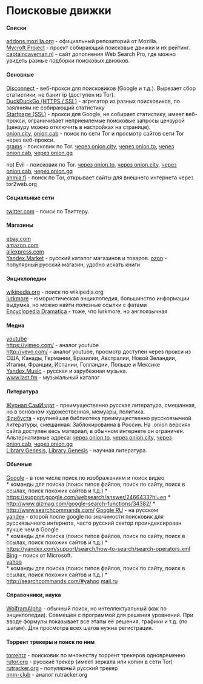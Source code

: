 # Поисковые движки

#### Списки

[addons.mozilla.org](https://addons.mozilla.org/en-US/firefox/search/?atype=4) - официальный репозиторий от Mozilla. <br>
[Mycroft Project](http://mycroftproject.com/) - проект собирающий поисковые движки и их рейтинг. <br>
[captaincaveman.nl](http://websearchpro.captaincaveman.nl/) - сайт дополнения Web Search Pro, где можно увидеть разные подборки поисковых движков.

#### Основные

[Disconnect](https://search.disconnect.me/) - веб-прокси для поисковиков (Google и т.д.). Вырезает сбор статистики, не банит ip (доступен из Tor). <br>
[DuckDuckGo (HTTPS / SSL)](https://addons.mozilla.org/en-US/firefox/addon/duckduckgo-ssl) - агрегатор из разных поисковиков, по заялниям не собирающий статистику <br>
[Startpage (SSL)](https://addons.mozilla.org/en-US/firefox/addon/startpage-ssl) - прокси для Google, не собирает статистику, имеет веб-прокси, ограничивает неприемлемые поисковые запросы цензурой (цензуру можно отключить в настройках на странице). <br>
[onion.city](http://onion.city), [onion.cab](https://onion.cab/) - поиск по сети Tor и просмотр сайтов сети Tor через веб-прокси. <br>
[grams](https://en.wikipedia.org/wiki/Grams_%28search%29)  - поисковик по Tor.
[через onion.city](http://grams7enufi7jmdl.onion.city/),
[через onion.to](https://grams7enufi7jmdl.onion.to/),
[через onion.cab](https://grams7enufi7jmdl.onion.cab/),
[через onion.gq](http://grams7enufi7jmdl.onion.gq/)

not Evil - поисковик по Tor.
[через onion.to](https://hss3uro2hsxfogfq.onion.to/),
[через onion.city](http://hss3uro2hsxfogfq.onion.city/),
[через onion.cab](https://hss3uro2hsxfogfq.onion.cab/),
[через onion.gq](http://hss3uro2hsxfogfq.onion.gq/) <br>
[ahmia.fi](https://ahmia.fi) - поиск по Tor, открывает сайты для внешнего интернета через tor2web.org

#### Социальные сети

[twitter.com](https://twitter.com/search-advanced) - поиск по Твиттеру.

#### Магазины

[ebay.com](http://www.ebay.com/) <br>
[amazon.com](http://www.amazon.com/) <br>
[aliexpress.com](http://aliexpress.com/) <br>
[Yandex.Market](https://market.yandex.ru) - русский каталог магазинов и товаров.
[ozon](https://www.ozon.ru) - популярный русский магазин, удобно искать книги

#### Энциклопедии

[wikipedia.org](https://en.wikipedia.org/wiki/Main_Page) - поиск по wikipedia.org <br>
[lurkmore](https://lurkmore.to/) - юмористическая энциклопедия, большинство информации выдумка, но можно найти полезные ссылки с фатами <br>
[Encyclopedia Dramatica](http://encyclopediadramatica.se/) - тоже, что lurkmore, но англоязычная

#### Медиа

[youtube](https://www.youtube.com/) <br>
https://vimeo.com/ - аналог youtube <br>
http://vevo.com/ - аналог youtube, просмотр доступен через прокси из США, Канады, Германии, Бразилии, Австралии, Новой Зеландии, Италии, Франции, Испании, Голландии, Польше и Мексике <br>
[Yandex.Music](https://music.yandex.ru/) - русская и зарубежная музыка. <br>
www.last.fm - музыкальный каталог

#### Литература

[Журнал СамИздат](http://samlib.ru/) - преимущественно русская литература, смешанная, но в основном художественная, мемуары, политика. <br>
[Флибуста](http://flibusta.me/) - крупнейшая библиотека преимущественно русскоязычной литературы, смешанная. Заблокированна в России. На .onion версиях сайта доступен весь материал, в обычном интернете он ограничен. Альтернативные адреса:
[через onion.to](http://flibustahezeous3.onion.to),
[через onion.city](http://flibustahezeous3.onion.city),
[через onion.cab](http://flibustahezeous3.onion.cab),
[через onion.gq](http://flibustahezeous3.onion.gq) <br>
[Library Genesis](http://libgen.education), [Library Genesis](http://gen.lib.rus.ec/) - научная литература.

#### Обычные

[Google](https://www.google.com) - в том числе поиск по изображениям и поиск видео <br>
	* команды для поиска (поиск типов файлов, поиск по сайту, поиск в ссылах, поиск похожих сайтов и т.д.)
		* https://support.google.com/websearch/answer/2466433?hl=en
		* http://www.gizmag.com/google-search-functions/34382/
		* http://www.searchcommands.com/
[Google RU](https://www.google.ru) - на русском <br>
[yandex](https://www.yandex.by/) - второй после google по значимости поисковик для русскязычного интернета, часто русский сектор проиндексирован лучше чем в Google <br>
	* команды для поиска (поиск типов файлов, поиск по сайту, поиск в ссылах, поиск похожих сайтов и т.д.)
		* https://yandex.com/support/search/how-to-search/search-operators.xml
[Bing](https://www.bing.com/) - поиск от Microsoft. <br>
[yahoo](https://search.yahoo.com/) <br>
	* команды для поиска (поиск типов файлов, поиск по сайту, поиск в ссылах, поиск похожих сайтов и т.д.)
		* http://searchcommands.com/#yahoo
[mail.ru](http://go.mail.ru/) <br>

#### Справочники, наука

[WolframAlpha](https://www.wolframalpha.com) - обычный поиск, но интеллектуальный (как по энциклопедии). Совмещен с программой для решения уровнений. При вводе формулы показывает все этапы её решения, графики и т.д. (по шагам). Для просмотра всех шагов нужна регистрация.

#### Торрент трекеры и поиск по ним

[torrentz](https://torrentz.eu/) - поисковик по множеству торрент трекеров одновременно <br>
[rutor.org](http://www.rutor.org/) - русскиё трекер (имеет зеркала или копии в сети Tor) <br>
[rutracker.org](http://rutracker.org) - популярный русский трекер <br>
[nnm-club](https://nnm-club.me/) - аналог rutracker.org <br>

